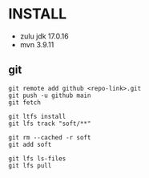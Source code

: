 # INSTALL

- zulu jdk 17.0.16
- mvn 3.9.11

## git

```shell
git remote add github <repo-link>.git
git push -u github main
git fetch

git ltfs install
git lfs track "soft/**"

git rm --cached -r soft
git add soft

git lfs ls-files
git lfs pull
```

